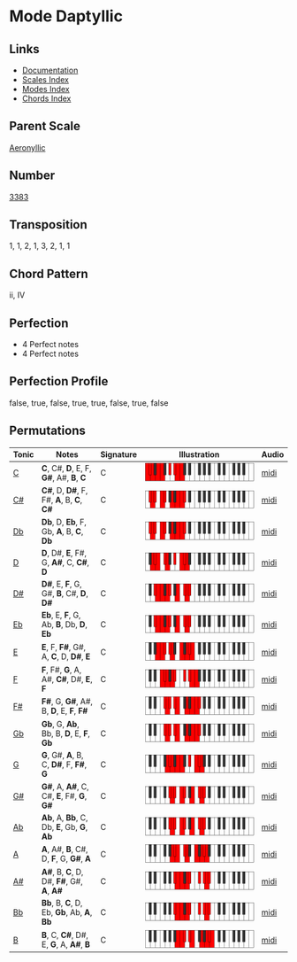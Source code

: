 # Mode Daptyllic

## Links

- [Documentation](README.md)
- [Scales Index](Scales.md)
- [Modes Index](Modes.md)
- [Chords Index](Chords.md)

## Parent Scale

[Aeronyllic](ScaleAeronyllic.md)

## Number

[3383](https://ianring.com/musictheory/scales/3383)

## Transposition

1, 1, 2, 1, 3, 2, 1, 1

## Chord Pattern

ii, IV

## Perfection

- 4 Perfect notes
- 4 Perfect notes

## Perfection Profile

false, true, false, true, true, false, true, false

## Permutations

| Tonic | Notes | Signature | Illustration | Audio |
|-------|-------|-----------|--------------|-------|
| [C](ModeCNaturalDaptyllic.md) | **C**, C#, **D**, E, F, **G#**, A#, **B**, **C** | C | ![CNaturalDaptyllic](ModeCNaturalDaptyllic.png) | [midi](https://github.com/edipermadi/music/blob/main/docs/ModeCNaturalDaptyllic.mid?raw=true) |
| [C#](ModeCSharpDaptyllic.md) | **C#**, D, **D#**, F, F#, **A**, B, **C**, **C#** | C | ![CSharpDaptyllic](ModeCSharpDaptyllic.png) | [midi](https://github.com/edipermadi/music/blob/main/docs/ModeCSharpDaptyllic.mid?raw=true) |
| [Db](ModeDFlatDaptyllic.md) | **Db**, D, **Eb**, F, Gb, **A**, B, **C**, **Db** | C | ![DFlatDaptyllic](ModeDFlatDaptyllic.png) | [midi](https://github.com/edipermadi/music/blob/main/docs/ModeDFlatDaptyllic.mid?raw=true) |
| [D](ModeDNaturalDaptyllic.md) | **D**, D#, **E**, F#, G, **A#**, C, **C#**, **D** | C | ![DNaturalDaptyllic](ModeDNaturalDaptyllic.png) | [midi](https://github.com/edipermadi/music/blob/main/docs/ModeDNaturalDaptyllic.mid?raw=true) |
| [D#](ModeDSharpDaptyllic.md) | **D#**, E, **F**, G, G#, **B**, C#, **D**, **D#** | C | ![DSharpDaptyllic](ModeDSharpDaptyllic.png) | [midi](https://github.com/edipermadi/music/blob/main/docs/ModeDSharpDaptyllic.mid?raw=true) |
| [Eb](ModeEFlatDaptyllic.md) | **Eb**, E, **F**, G, Ab, **B**, Db, **D**, **Eb** | C | ![EFlatDaptyllic](ModeEFlatDaptyllic.png) | [midi](https://github.com/edipermadi/music/blob/main/docs/ModeEFlatDaptyllic.mid?raw=true) |
| [E](ModeENaturalDaptyllic.md) | **E**, F, **F#**, G#, A, **C**, D, **D#**, **E** | C | ![ENaturalDaptyllic](ModeENaturalDaptyllic.png) | [midi](https://github.com/edipermadi/music/blob/main/docs/ModeENaturalDaptyllic.mid?raw=true) |
| [F](ModeFNaturalDaptyllic.md) | **F**, F#, **G**, A, A#, **C#**, D#, **E**, **F** | C | ![FNaturalDaptyllic](ModeFNaturalDaptyllic.png) | [midi](https://github.com/edipermadi/music/blob/main/docs/ModeFNaturalDaptyllic.mid?raw=true) |
| [F#](ModeFSharpDaptyllic.md) | **F#**, G, **G#**, A#, B, **D**, E, **F**, **F#** | C | ![FSharpDaptyllic](ModeFSharpDaptyllic.png) | [midi](https://github.com/edipermadi/music/blob/main/docs/ModeFSharpDaptyllic.mid?raw=true) |
| [Gb](ModeGFlatDaptyllic.md) | **Gb**, G, **Ab**, Bb, B, **D**, E, **F**, **Gb** | C | ![GFlatDaptyllic](ModeGFlatDaptyllic.png) | [midi](https://github.com/edipermadi/music/blob/main/docs/ModeGFlatDaptyllic.mid?raw=true) |
| [G](ModeGNaturalDaptyllic.md) | **G**, G#, **A**, B, C, **D#**, F, **F#**, **G** | C | ![GNaturalDaptyllic](ModeGNaturalDaptyllic.png) | [midi](https://github.com/edipermadi/music/blob/main/docs/ModeGNaturalDaptyllic.mid?raw=true) |
| [G#](ModeGSharpDaptyllic.md) | **G#**, A, **A#**, C, C#, **E**, F#, **G**, **G#** | C | ![GSharpDaptyllic](ModeGSharpDaptyllic.png) | [midi](https://github.com/edipermadi/music/blob/main/docs/ModeGSharpDaptyllic.mid?raw=true) |
| [Ab](ModeAFlatDaptyllic.md) | **Ab**, A, **Bb**, C, Db, **E**, Gb, **G**, **Ab** | C | ![AFlatDaptyllic](ModeAFlatDaptyllic.png) | [midi](https://github.com/edipermadi/music/blob/main/docs/ModeAFlatDaptyllic.mid?raw=true) |
| [A](ModeANaturalDaptyllic.md) | **A**, A#, **B**, C#, D, **F**, G, **G#**, **A** | C | ![ANaturalDaptyllic](ModeANaturalDaptyllic.png) | [midi](https://github.com/edipermadi/music/blob/main/docs/ModeANaturalDaptyllic.mid?raw=true) |
| [A#](ModeASharpDaptyllic.md) | **A#**, B, **C**, D, D#, **F#**, G#, **A**, **A#** | C | ![ASharpDaptyllic](ModeASharpDaptyllic.png) | [midi](https://github.com/edipermadi/music/blob/main/docs/ModeASharpDaptyllic.mid?raw=true) |
| [Bb](ModeBFlatDaptyllic.md) | **Bb**, B, **C**, D, Eb, **Gb**, Ab, **A**, **Bb** | C | ![BFlatDaptyllic](ModeBFlatDaptyllic.png) | [midi](https://github.com/edipermadi/music/blob/main/docs/ModeBFlatDaptyllic.mid?raw=true) |
| [B](ModeBNaturalDaptyllic.md) | **B**, C, **C#**, D#, E, **G**, A, **A#**, **B** | C | ![BNaturalDaptyllic](ModeBNaturalDaptyllic.png) | [midi](https://github.com/edipermadi/music/blob/main/docs/ModeBNaturalDaptyllic.mid?raw=true) |
